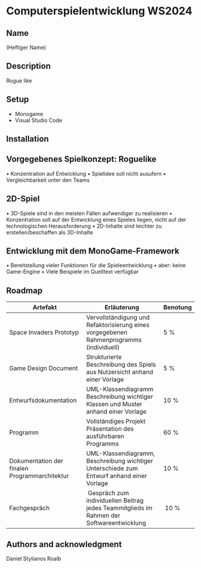 # Computerspielentwicklung WS2024

## Name
(Heftiger Name)

## Description
Rogue like


## Setup
- Monogame
- Visual Studio Code

## Installation


## Vorgegebenes Spielkonzept: Roguelike
• Konzentration auf Entwicklung
• Spielidee soll nicht ausufern
• Vergleichbarkeit unter den Teams
## 2D-Spiel
• 3D-Spiele sind in den meisten Fällen aufwendiger zu realisieren
• Konzentration soll auf der Entwicklung eines Spieles liegen, nicht auf der
technologischen Herausforderung
• 2D-Inhalte sind leichter zu erstellen/beschaffen als 3D-Inhalte
## Entwicklung mit dem MonoGame-Framework
• Bereitstellung vieler Funktionen für die Spieleentwicklung
• aber: keine Game-Engine
• Viele Beispiele im Quelltext verfügbar

## Roadmap
| Artefakt | Erläuterung | Benotung |
|----------|----------|----------|
| Space Invaders Prototyp | Vervollständigung und Refaktorisierung eines vorgegebenen Rahmenprogramms (individuell) | 5 % |
| Game Design Document | Strukturierte Beschreibung des Spiels aus Nutzersicht anhand einer Vorlage | 5 % |
| Entwurfsdokumentation | UML-Klassendiagramm Beschreibung wichtiger Klassen und Muster anhand einer Vorlage | 10 % |
| Programm | Vollständiges Projekt Präsentation des ausführbaren Programms | 60 % |
| Dokumentation der finalen Programmarchitektur | UML-Klassendiagramm, Beschreibung wichtiger Unterschiede zum Entwurf anhand einer Vorlage | 10 % |
| Fachgespräch | Gespräch zum individuellen Beitrag jedes Teammitglieds im Rahmen der Softwareentwicklung | 10 % |
 

## Authors and acknowledgment
Daniel
Stylianos 
Roalb
